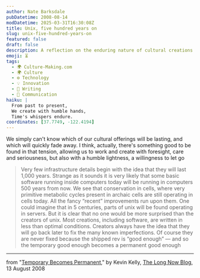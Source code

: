 ```yaml
---
author: Nate Barksdale
pubDatetime: 2008-08-14
modDatetime: 2025-03-31T16:30:08Z
title: Unix, five hundred years on
slug: unix-five-hundred-years-on
featured: false
draft: false
description: A reflection on the enduring nature of cultural creations and the unexpected permanence of what was once deemed temporary.
emoji: ⏳
tags:
  - 🌍 Culture-Making.com
  - 🌍 Culture
  - ⚙️ Technology
  - 💡 Innovation
  - 📝 Writing
  - 💬 Communication
haiku: |
  From past to present,  
  We create with humble hands,  
  Time's whispers endure.
coordinates: [37.7749, -122.4194]
---
```


We simply can't know which of our cultural offerings will be lasting, and which will quickly fade away. I think, actually, there's something good to be found in that tension, allowing us to work and create with foresight, care and seriousness, but also with a humble lightness, a willingness to let go

> Very few infrastructure details begin with the idea that they will last 1,000 years. Strange as it sounds it is very likely that some basic software running inside computers today will be running in computers 500 years from now. We see that conservation in cells, where very primitive metabolic cycles present in archaic cells are still operating in cells today. All the fancy “recent” improvements run upon them. One could imagine that in 5 centuries, parts of unix will be found operating in servers. But it is clear that no one would be more surprised than the creators of unix. Most creations, including software, are written in less than optimal conditions. Creators always have the idea that they will go back later to fix the many known imperfections. Of course they are never fixed because the shipped rev is “good enough” — and so the temporary good enough becomes a permanent good enough

---

from "[Temporary Becomes Permanent](http://blog.longnow.org/2008/08/13/temporary-becomes-permanent/)," by Kevin Kelly, [The Long Now Blog](http://blog.longnow.org/2008/08/13/temporary-becomes-permanent/), 13 August 2008
